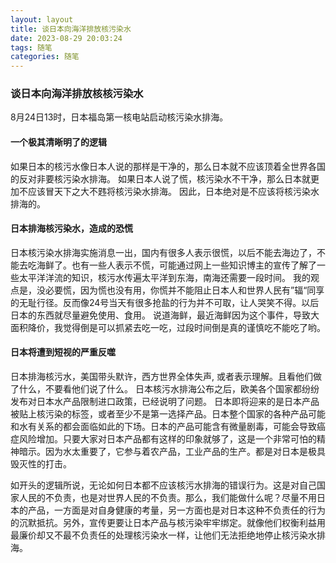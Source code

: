 ```yaml
---
layout: layout
title: 谈日本向海洋排放核污染水
date: 2023-08-29 20:03:24
tags: 随笔
categories: 随笔
---
```


### 谈日本向海洋排放核核污染水
8月24日13时，日本福岛第一核电站启动核污染水排海。

#### 一个极其清晰明了的逻辑
如果日本的核污水像日本人说的那样是干净的，那么日本就不应该顶着全世界各国的反对非要核污染水排海。
如果日本人说了慌，核污染水不干净，那么日本就更加不应该冒天下之大不韪将核污染水排海。
因此，日本绝对是不应该将核污染水排海的。

#### 日本排海核污染水，造成的恐慌
日本核污染水排海实施消息一出，国内有很多人表示很慌，以后不能去海边了，不能去吃海鲜了。也有一些人表示不慌，可能通过网上一些知识博主的宣传了解了一些太平洋洋流的知识，核污水传遍太平洋到东海，南海还需要一段时间。
我的观点是，没必要慌，因为慌也没有用，你慌并不能阻止日本人和世界人民有”辐“同享的无耻行径。反而像24号当天有很多抢盐的行为并不可取，让人哭笑不得。以后日本的东西就尽量避免使用、食用。
说道海鲜，最近海鲜因为这个事件，导致大面积降价，我觉得倒是可以抓紧去吃一吃，过段时间倒是真的谨慎吃不能吃了哟。

#### 日本将遭到短视的严重反噬
日本排海核污水，美国带头默许，西方世界全体失声, 或者表示理解。且看他们做了什么，不要看他们说了什么。
日本核污水排海公布之后，欧美各个国家都纷纷发布对日本水产品限制进口政策，已经说明了问题。
日本即将迎来的是日本产品被贴上核污染的标签，或者至少不是第一选择产品。日本整个国家的各种产品可能和水有关系的都会面临如此的下场。日本的产品可能含有微量剧毒，可能会导致癌症风险增加。只要大家对日本产品都有这样的印象就够了，这是一个非常可怕的精神暗示。因为水太重要了，它参与着农产品，工业产品的生产。都是对日本是极具毁灭性的打击。


如开头的逻辑所说，无论如何日本都不应该核污水排海的错误行为。这是对自己国家人民的不负责，也是对世界人民的不负责。那么，我们能做什么呢？尽量不用日本的产品，一方面是对自身健康的考量，另一方面也是对日本这种不负责任的行为的沉默抵抗。另外，宣传更要让日本产品与核污染牢牢绑定。就像他们权衡利益用最廉价却又不最不负责任的处理核污染水一样，让他们无法拒绝地停止核污染水排海。
